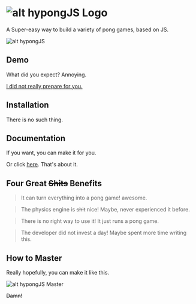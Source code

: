 # ![alt hypongJS Logo](https://raw.githubusercontent.com/leejg1313/hypongJS/master/img/hypongJS-Logo.png)
A Super-easy way to build a variety of pong games, based on JS.

![alt hypongJS](https://raw.githubusercontent.com/leejg1313/hypongJS/master/screenshots/hypongJS.gif)

## Demo
What did you expect? Annoying.

[I did not really prepare for you.](https://codepen.io/JayMint/pen/YVNxea)

## Installation
There is no such thing.

## Documentation
If you want, you can make it for you.

Or click [here](https://github.com/leejg1313/hypongJS/tree/master/documentations). That's about it.

## Four Great <del>Shits</del> Benefits
> It can turn everything into a pong game! awesome.

> The physics engine is <del>shit</del> nice! Maybe, never experienced it before.

> There is no right way to use it! It just runs a pong game.

> The developer did not invest a day! Maybe spent more time writing this.

## How to Master
Really hopefully, you can make it like this.

![alt hypongJS Master](https://raw.githubusercontent.com/leejg1313/hypongJS/master/screenshots/hypongJS-Weird.gif)
<p><del>Damn!</del></p>
